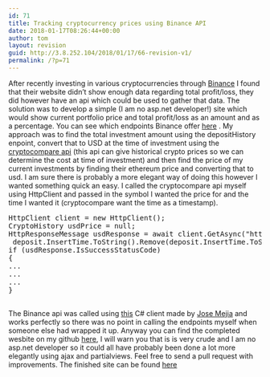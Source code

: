 ```yaml
---
id: 71
title: Tracking cryptocurrency prices using Binance API
date: 2018-01-17T08:26:44+00:00
author: tom
layout: revision
guid: http://3.8.252.104/2018/01/17/66-revision-v1/
permalink: /?p=71
---
```

After recently investing in various cryptocurrencies through [Binance](http://www.binance.com) I found that their website didn&#8217;t show enough data regarding total profit/loss, they did however have an api which could be used to gather that data. The solution was to develop a simple (I am no asp.net developer!) site which would show current portfolio price and total profit/loss as an amount and as a percentage. You can see which endpoints Binance offer [here](https://www.binance.com/restapipub.html) . My approach was to find the total investment amount using the depositHistory enpoint, convert that to USD at the time of investment using the [cryptocompare api](https://www.cryptocompare.com/api/) (this api can give historical crypto prices so we can determine the cost at time of investment) and then find the price of my current investments by finding their ethereum price and converting that to usd. I am sure there is probably a more elegant way of doing this however I wanted something quick an easy. I called the cryptocompare api myself using HttpClient and passed in the symbol I wanted the price for and the time I wanted it (cryptocompare want the time as a timestamp).

<pre class="brush: csharp; title: ; notranslate" title="">HttpClient client = new HttpClient();
CryptoHistory usdPrice = null;
HttpResponseMessage usdResponse = await client.GetAsync(&quot;https://min-api.cryptocompare.com/data/pricehistorical?fsym=ETH&amp;tsyms=USD&amp;ts=&quot; +
 deposit.InsertTime.ToString().Remove(deposit.InsertTime.ToString().Length - 3));
if (usdResponse.IsSuccessStatusCode)
{
...
...
...
}

</pre>

The Binance api was called using [this](https://github.com/morpheums/Binance.API.Csharp.Client) C# client made by [Jose Mejia](https://github.com/morpheums) and works perfectly so there was no point in calling the endpoints myself when someone else had wrapped it up. Anyway you can find the completed wesbite on my github [here](https://github.com/tomaustin700/Binance-Crypto-Tracker), I will warn you that is is very crude and I am no asp.net developer so it could all have probably been done a lot more elegantly using ajax and partialviews. Feel free to send a pull request with improvements. The finished site can be found [here](https://crypto.tomaustin.xyz/)
